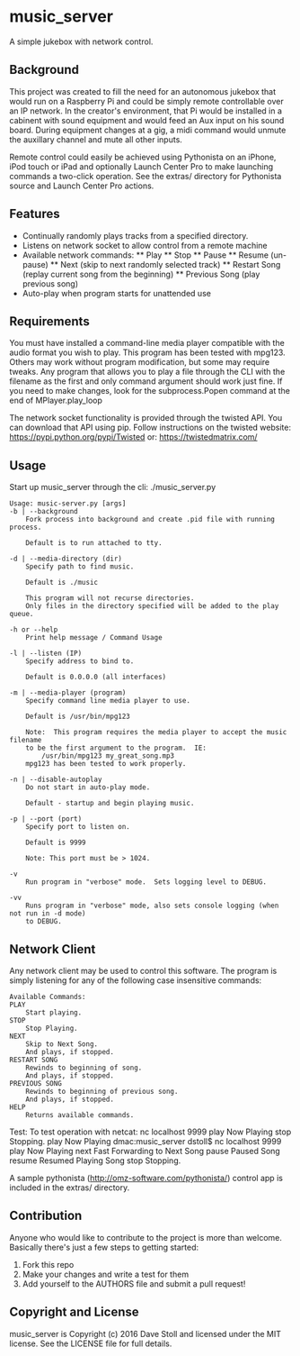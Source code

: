 # music_server

A simple jukebox with network control.

## Background
This project was created to fill the need for an autonomous jukebox that would run on a Raspberry Pi and could be
simply remote controllable over an IP network.  In the creator's environment, that Pi would be installed in a cabinent
with sound equipment and would feed an Aux input on his sound board.  During equipment changes at a gig, a midi command
would unmute the auxillary channel and mute all other inputs.  

Remote control could easily be achieved using Pythonista on an iPhone, iPod touch or iPad and optionally Launch Center Pro
to make launching commands a two-click operation.  See the extras/ directory for Pythonista source and Launch Center Pro
actions.

## Features

* Continually randomly plays tracks from a specified directory.
* Listens on network socket to allow control from a remote machine
* Available network commands:
** Play
** Stop
** Pause
** Resume (un-pause)
** Next (skip to next randomly selected track)
** Restart Song (replay current song from the beginning)
** Previous Song (play previous song)
* Auto-play when program starts for unattended use

## Requirements

You must have installed a command-line media player compatible with the audio format you wish to play.  This
program has been tested with mpg123.  Others may work without program modification, but some may require tweaks.
Any program that allows you to play a file through the CLI with the filename as the first and only command argument
should work just fine.  If you need to make changes, look for the subprocess.Popen command at the end of MPlayer.play_loop

The network socket functionality is provided through the twisted API.  You can download that API using pip.  Follow instructions
on the twisted website: https://pypi.python.org/pypi/Twisted or: https://twistedmatrix.com/

## Usage

Start up music_server through the cli:
./music_server.py

	Usage: music-server.py [args]
    -b | --background 
        Fork process into background and create .pid file with running process.
        
        Default is to run attached to tty.
    
    -d | --media-directory (dir)
        Specify path to find music.  
        
        Default is ./music
        
        This program will not recurse directories.  
        Only files in the directory specified will be added to the play queue.

    -h or --help 
        Print help message / Command Usage

    -l | --listen (IP)
        Specify address to bind to.

        Default is 0.0.0.0 (all interfaces)

    -m | --media-player (program)
        Specify command line media player to use.
        
        Default is /usr/bin/mpg123
        
        Note:  This program requires the media player to accept the music filename
        to be the first argument to the program.  IE:
            /usr/bin/mpg123 my_great_song.mp3
        mpg123 has been tested to work properly.

    -n | --disable-autoplay
        Do not start in auto-play mode.

        Default - startup and begin playing music.

    -p | --port (port)
        Specify port to listen on.
        
        Default is 9999

        Note: This port must be > 1024.

    -v
        Run program in "verbose" mode.  Sets logging level to DEBUG.

    -vv
        Runs program in "verbose" mode, also sets console logging (when not run in -d mode)
        to DEBUG.

## Network Client

Any network client may be used to control this software.  The program is simply listening for 
any of the following case insensitive commands:

	Available Commands:
	PLAY
	    Start playing.
	STOP
	    Stop Playing.
	NEXT
	    Skip to Next Song.
	    And plays, if stopped.
	RESTART SONG
	    Rewinds to beginning of song.
	    And plays, if stopped.
	PREVIOUS SONG
	    Rewinds to beginning of previous song.
	    And plays, if stopped.
	HELP
	    Returns available commands.

Test:
	To test operation with netcat:
	nc localhost 9999
	play
	Now Playing
	stop
	Stopping.
	play
	Now Playing
	dmac:music_server dstoll$ nc localhost 9999
	play
	Now Playing
	next
	Fast Forwarding to Next Song
	pause
	Paused Song
	resume
	Resumed Playing Song
	stop
	Stopping.

A sample pythonista (http://omz-software.com/pythonista/) control app is included in the extras/ directory.

## Contribution

Anyone who would like to contribute to the project is more than welcome.
Basically there's just a few steps to getting started:

1. Fork this repo
2. Make your changes and write a test for them
3. Add yourself to the AUTHORS file and submit a pull request!

## Copyright and License

music_server is Copyright (c) 2016 Dave Stoll and licensed under the MIT license.
See the LICENSE file for full details.